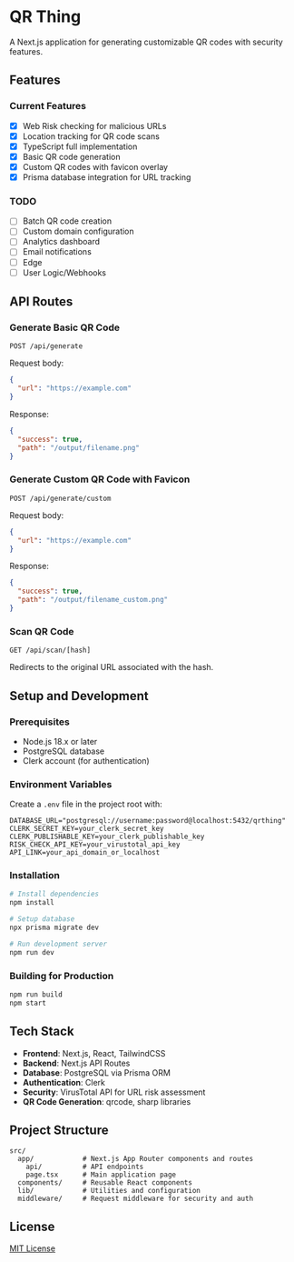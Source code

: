 # QR Thing

A Next.js application for generating customizable QR codes with security features.

## Features

### Current Features

- [x] Web Risk checking for malicious URLs
- [x] Location tracking for QR code scans
- [x] TypeScript full implementation
- [x] Basic QR code generation
- [x] Custom QR codes with favicon overlay
- [x] Prisma database integration for URL tracking

### TODO

- [ ] Batch QR code creation
- [ ] Custom domain configuration
- [ ] Analytics dashboard
- [ ] Email notifications
- [ ] Edge
- [ ] User Logic/Webhooks

## API Routes

### Generate Basic QR Code

```
POST /api/generate
```

Request body:

```json
{
  "url": "https://example.com"
}
```

Response:

```json
{
  "success": true,
  "path": "/output/filename.png"
}
```

### Generate Custom QR Code with Favicon

```
POST /api/generate/custom
```

Request body:

```json
{
  "url": "https://example.com"
}
```

Response:

```json
{
  "success": true,
  "path": "/output/filename_custom.png"
}
```

### Scan QR Code

```
GET /api/scan/[hash]
```

Redirects to the original URL associated with the hash.

## Setup and Development

### Prerequisites

- Node.js 18.x or later
- PostgreSQL database
- Clerk account (for authentication)

### Environment Variables

Create a `.env` file in the project root with:

```
DATABASE_URL="postgresql://username:password@localhost:5432/qrthing"
CLERK_SECRET_KEY=your_clerk_secret_key
CLERK_PUBLISHABLE_KEY=your_clerk_publishable_key
RISK_CHECK_API_KEY=your_virustotal_api_key
API_LINK=your_api_domain_or_localhost
```

### Installation

```bash
# Install dependencies
npm install

# Setup database
npx prisma migrate dev

# Run development server
npm run dev
```

### Building for Production

```bash
npm run build
npm start
```

## Tech Stack

- **Frontend**: Next.js, React, TailwindCSS
- **Backend**: Next.js API Routes
- **Database**: PostgreSQL via Prisma ORM
- **Authentication**: Clerk
- **Security**: VirusTotal API for URL risk assessment
- **QR Code Generation**: qrcode, sharp libraries

## Project Structure

```
src/
  app/            # Next.js App Router components and routes
    api/          # API endpoints
    page.tsx      # Main application page
  components/     # Reusable React components
  lib/            # Utilities and configuration
  middleware/     # Request middleware for security and auth
```

## License

[MIT License](LICENSE)
